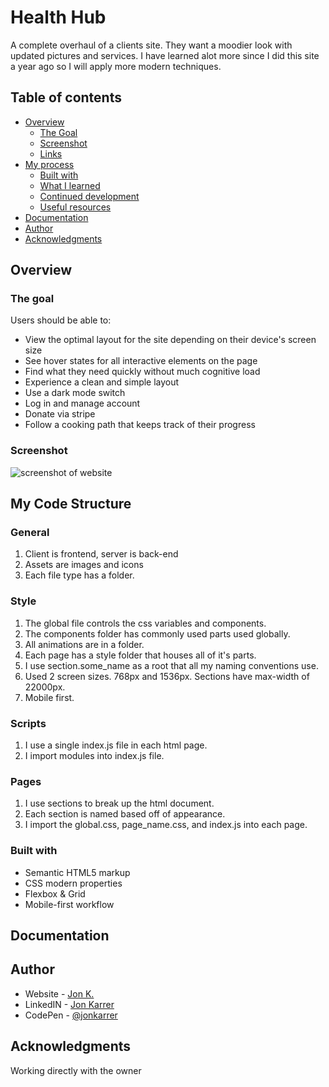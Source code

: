 # Health Hub

A complete overhaul of a clients site. They want a moodier look with updated pictures and services. I have learned alot more since I did this site a year ago so I will apply more modern techniques.

## Table of contents

- [Overview](#overview)
  - [The Goal](#the-goal)
  - [Screenshot](#screenshot)
  - [Links](#links)
- [My process](#my-process)
  - [Built with](#built-with)
  - [What I learned](#what-i-learned)
  - [Continued development](#continued-development)
  - [Useful resources](#useful-resources)
- [Documentation](#documentation)
- [Author](#author)
- [Acknowledgments](#acknowledgments)

## Overview

### The goal

Users should be able to:

- View the optimal layout for the site depending on their device's screen size
- See hover states for all interactive elements on the page
- Find what they need quickly without much cognitive load
- Experience a clean and simple layout
- Use a dark mode switch
- Log in and manage account
- Donate via stripe
- Follow a cooking path that keeps track of their progress

### Screenshot

![screenshot of website](./assets/readme.png)

## My Code Structure

### General

1. Client is frontend, server is back-end
2. Assets are images and icons
3. Each file type has a folder.

### Style

1. The global file controls the css variables and components.
2. The components folder has commonly used parts used globally.
3. All animations are in a folder.
4. Each page has a style folder that houses all of it's parts.
5. I use section.some_name as a root that all my naming conventions use.
6. Used 2 screen sizes. 768px and 1536px. Sections have max-width of 22000px.
7. Mobile first.

### Scripts

1. I use a single index.js file in each html page.
2. I import modules into index.js file.

### Pages

1. I use sections to break up the html document.
2. Each section is named based off of appearance.
3. I import the global.css, page_name.css, and index.js into each page.

### Built with

- Semantic HTML5 markup
- CSS modern properties
- Flexbox & Grid
- Mobile-first workflow

## Documentation

## Author

- Website - [Jon K.](https://jonkarrer.com)
- LinkedIN - [Jon Karrer](https://www.linkedin.com/in/jon-karrer-6b8a18186/)
- CodePen - [@jonkarrer](https://codepen.io/jonkarrer)

## Acknowledgments

Working directly with the owner
